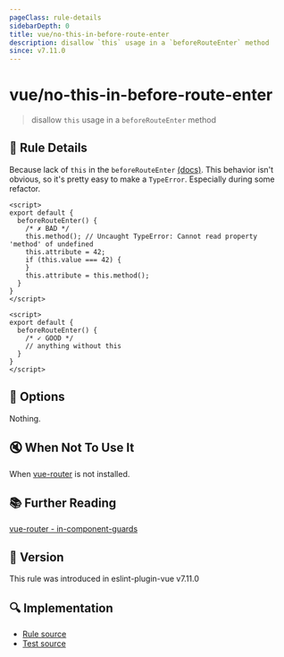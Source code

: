```yaml
---
pageClass: rule-details
sidebarDepth: 0
title: vue/no-this-in-before-route-enter
description: disallow `this` usage in a `beforeRouteEnter` method
since: v7.11.0
---
```

# vue/no-this-in-before-route-enter

> disallow `this` usage in a `beforeRouteEnter` method

## :book: Rule Details

Because lack of `this` in the `beforeRouteEnter` [(docs)](https://router.vuejs.org/guide/advanced/navigation-guards.html#in-component-guards). This behavior isn't obvious, so it's pretty easy to make a `TypeError`. Especially during some refactor. 

<eslint-code-block :rules="{'vue/no-this-in-before-route-enter': ['error']}">

```vue
<script>
export default {
  beforeRouteEnter() {
    /* ✗ BAD */
    this.method(); // Uncaught TypeError: Cannot read property 'method' of undefined
    this.attribute = 42;
    if (this.value === 42) {
    }
    this.attribute = this.method();
  }   
}
</script>
```

</eslint-code-block>

<eslint-code-block :rules="{'vue/no-this-in-before-route-enter': ['error']}">

```vue
<script>
export default {
  beforeRouteEnter() {
    /* ✓ GOOD */
    // anything without this
  }   
}
</script>
```

</eslint-code-block>

## :wrench: Options

Nothing.

## :mute: When Not To Use It

When [vue-router](https://router.vuejs.org/) is not installed.

## :books: Further Reading

[vue-router - in-component-guards](https://router.vuejs.org/guide/advanced/navigation-guards.html#in-component-guards)

## :rocket: Version

This rule was introduced in eslint-plugin-vue v7.11.0

## :mag: Implementation

- [Rule source](https://github.com/vuejs/eslint-plugin-vue/blob/master/lib/rules/no-this-in-before-route-enter.js)
- [Test source](https://github.com/vuejs/eslint-plugin-vue/blob/master/tests/lib/rules/no-this-in-before-route-enter.js)
